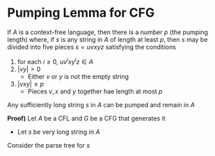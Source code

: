 # Pumping Lemma for CFG
If $A$ is a context-free language, then there is a number $p$ (the pumping length) where, if $s$ is any string in $A$ of length at least $p$, then $s$ may be divided into five pieces $s = uvxyz$ satisfying the conditions  
1. for each $i \geq 0$, $uv^i xy^iz \in A$
2. $|vy| > 0$
	- Either $v$ or $y$ is not the empty string
3. $|vxy| \leq p$
	- Pieces $v,x$ and $y$ together hae length at most $p$

Any sufficiently long string $s$ in $A$ can be pumped and remain in $A$

**Proof)**
Let $A$ be a CFL and $G$ be a CFG that generates it
- Let $s$ be very long string in $A$

Consider the parse tree for $s$





